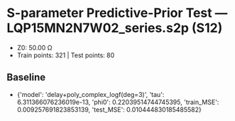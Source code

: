 # S-parameter Predictive-Prior Test — LQP15MN2N7W02_series.s2p (S12)
- Z0: 50.00 Ω
- Train points: 321  |  Test points: 80

## Baseline
- {'model': 'delay+poly_complex_logf(deg=3)', 'tau': 6.311366076236019e-13, 'phi0': 0.22039514744745395, 'train_MSE': 0.009257691823853139, 'test_MSE': 0.010444830185485582}